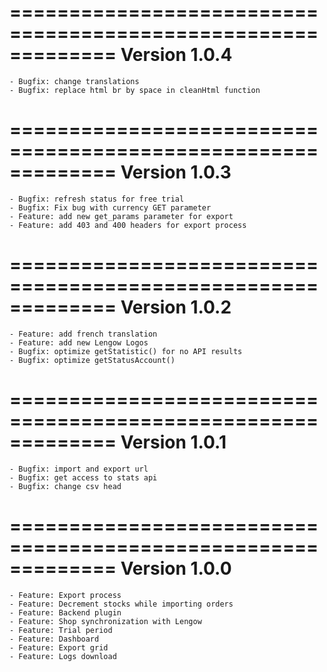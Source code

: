 =============================================================
Version 1.0.4
=============================================================

    - Bugfix: change translations
    - Bugfix: replace html br by space in cleanHtml function

=============================================================
Version 1.0.3
=============================================================

    - Bugfix: refresh status for free trial
    - Bugfix: Fix bug with currency GET parameter
    - Feature: add new get_params parameter for export
    - Feature: add 403 and 400 headers for export process

=============================================================
Version 1.0.2
=============================================================

    - Feature: add french translation
    - Feature: add new Lengow Logos
    - Bugfix: optimize getStatistic() for no API results
    - Bugfix: optimize getStatusAccount()

=============================================================
Version 1.0.1
=============================================================

    - Bugfix: import and export url
    - Bugfix: get access to stats api
    - Bugfix: change csv head

=============================================================
Version 1.0.0
=============================================================

    - Feature: Export process
    - Feature: Decrement stocks while importing orders
    - Feature: Backend plugin
    - Feature: Shop synchronization with Lengow
    - Feature: Trial period
    - Feature: Dashboard
    - Feature: Export grid
    - Feature: Logs download